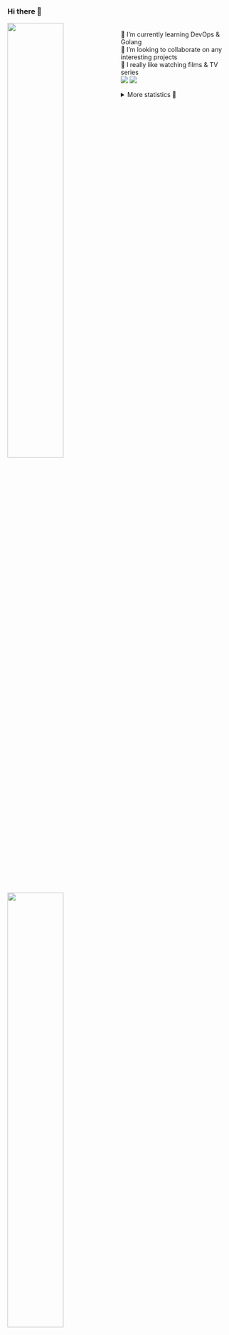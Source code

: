 ### Hi there 👋


[<img align="left" width="50%" src="https://github-readme-stats.vercel.app/api?username=rufusnufus&hide=issues&show_icons=true&count_private=true&theme=transparent&title_color=FF6F40&text_color=FBF9F8&icon_color=F48242&hide_border=true&hide_title=true#gh-dark-mode-only">](https://metrics.lecoq.io/rufusnufus#gh-dark-mode-only)
[<img align="left" width="50%" src="https://github-readme-stats.vercel.app/api?username=rufusnufus&hide=issues&show_icons=true&count_private=true&theme=transparent&title_color=FF6533&text_color=4D4644&icon_color=FF8038&hide_border=true&hide_title=true#gh-light-mode-only">](https://metrics.lecoq.io/rufusnufus#gh-light-mode-only)

<p>
  <br>
  🌱 I’m currently learning DevOps & Golang</br>
  👯 I’m looking to collaborate on any interesting projects</br>
  🎥 I really like watching films & TV series</br>
  <a href="https://linkedin.com/in/rufusnufus"><img src="https://img.shields.io/badge/linkedin-0077B5.svg?style=for-the-badge&logo=linkedin&logoColor=white"/></a>
  <a href="https://t.me/rufusnufus"><img src="https://img.shields.io/badge/-telegram-black?style=for-the-badge&color=blue&logo=telegram"/></a>
</p>

<p text-align="left">
<details>
  <summary>More statistics 👀</summary><br/>

<!--START_SECTION:waka-->
![Code Time](http://img.shields.io/badge/Code%20Time-764%20hrs%2047%20mins-blue)

![Profile Views](http://img.shields.io/badge/Profile%20Views-4-blue)

**I'm an Early 🐤** 

```text
🌞 Morning                6595 commits        █████░░░░░░░░░░░░░░░░░░░░   20.68 % 
🌆 Daytime                18594 commits       ███████████████░░░░░░░░░░   58.30 % 
🌃 Evening                6004 commits        █████░░░░░░░░░░░░░░░░░░░░   18.83 % 
🌙 Night                  699 commits         █░░░░░░░░░░░░░░░░░░░░░░░░   02.19 % 
```
📅 **I'm Most Productive on Wednesday** 

```text
Monday                   6425 commits        █████░░░░░░░░░░░░░░░░░░░░   20.15 % 
Tuesday                  5471 commits        ████░░░░░░░░░░░░░░░░░░░░░   17.15 % 
Wednesday                7040 commits        ██████░░░░░░░░░░░░░░░░░░░   22.07 % 
Thursday                 5819 commits        █████░░░░░░░░░░░░░░░░░░░░   18.25 % 
Friday                   5764 commits        █████░░░░░░░░░░░░░░░░░░░░   18.07 % 
Saturday                 789 commits         █░░░░░░░░░░░░░░░░░░░░░░░░   02.47 % 
Sunday                   584 commits         ░░░░░░░░░░░░░░░░░░░░░░░░░   01.83 % 
```


📊 **This Week I Spent My Time On** 

```text
💬 Programming Languages: 
No Activity Tracked This Week

🔥 Editors: 
No Activity Tracked This Week
```

**I Mostly Code in Go** 

```text
Go                       19 repos            █████░░░░░░░░░░░░░░░░░░░░   18.81 % 
Python                   15 repos            ████░░░░░░░░░░░░░░░░░░░░░   14.85 % 
Smarty                   5 repos             █░░░░░░░░░░░░░░░░░░░░░░░░   04.95 % 
Shell                    4 repos             █░░░░░░░░░░░░░░░░░░░░░░░░   03.96 % 
Kotlin                   3 repos             █░░░░░░░░░░░░░░░░░░░░░░░░   02.97 % 
```




 Last Updated on 12/06/2024 00:57:13 UTC
<!--END_SECTION:waka-->

</details>
</p>
